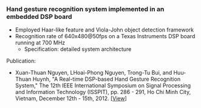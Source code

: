 ### Hand gesture recognition system implemented in an embedded DSP board
- Employed Haar-like feature and Viola-John object detection framework
- Recognition rate of 640x480@50fps on a Texas Instruments DSP board running at 700 MHz
  - Specification: detailed system architecture

Publication:
- Xuan-Thuan Nguyen, LHoai-Phong Nguyen, Trong-Tu Bui, and Huu-Thuan Huynh, "A Real-time DSP-based Hand Gesture Recognition System," The 12th IEEE International Symposium on Signal Processing and Information Technology (ISSPIT), pp. 286 - 291, Ho Chi Minh City, Vietnam, December 12th - 15th, 2012. [[View](https://drive.google.com/file/d/0B2YpuPRpCiHmNTBtQ2pzam0yY3c/view)]
